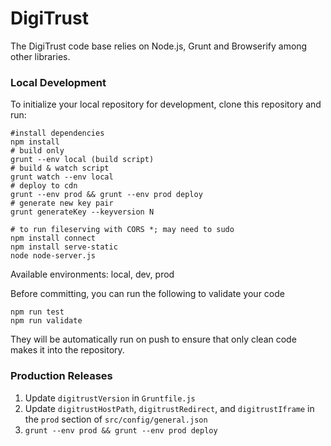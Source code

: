 # DigiTrust

The DigiTrust code base relies on Node.js, Grunt and Browserify among other libraries.

### Local Development

To initialize your local repository for development, clone this repository and run:

    #install dependencies
    npm install
    # build only
    grunt --env local (build script)
    # build & watch script
    grunt watch --env local
    # deploy to cdn
    grunt --env prod && grunt --env prod deploy
    # generate new key pair
    grunt generateKey --keyversion N

    # to run fileserving with CORS *; may need to sudo
    npm install connect
    npm install serve-static
    node node-server.js

Available environments: local, dev, prod

Before committing, you can run the following to validate your code

    npm run test
    npm run validate

They will be automatically run on push to ensure that only clean code makes it into the repository.

### Production Releases

1. Update `digitrustVersion` in `Gruntfile.js`
2. Update `digitrustHostPath`, `digitrustRedirect`, and `digitrustIframe` in the `prod` section of `src/config/general.json`
3. `grunt --env prod && grunt --env prod deploy`
